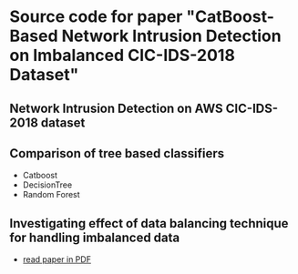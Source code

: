 
# Source code for paper "CatBoost-Based Network Intrusion Detection on Imbalanced CIC-IDS-2018 Dataset"
## Network Intrusion Detection on AWS CIC-IDS-2018 dataset
## Comparison of tree based classifiers
  - Catboost 
  - DecisionTree 
  - Random Forest
## Investigating effect of data balancing technique for handling imbalanced data
  - [read paper in PDF](https://github.com/Jumabek/catboost-nids/blob/main/NIDS.pdf) 
